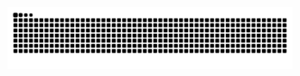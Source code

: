 <picture>
  <source media="(prefers-color-scheme: dark)" srcset="https://raw.githubusercontent.com/Love-Tolstoy/Love-Tolstoy/output/github-contribution-grid-snake-dark.svg">
  <source media="(prefers-color-scheme: light)" srcset="https://raw.githubusercontent.com/Love-Tolstoy/Love-Tolstoy/output/github-contribution-grid-snake.svg">
  <img alt="github contribution grid snake animation" src="https://raw.githubusercontent.com/Love-Tolstoy/Love-Tolstoy/output/github-contribution-grid-snake.svg">
</picture>

